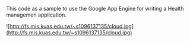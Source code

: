 This code as a sample to use the Google App Engine for writing a Health managemen application.

![http://fs.mis.kuas.edu.tw/~s1096137135/cloud.jpg](http://fs.mis.kuas.edu.tw/~s1096137135/cloud.jpg)